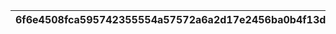 |6f6e4508fca595742355554a57572a6a2d17e2456ba0b4f13d60730fd477ca2a|9f517eceebf44d6dbd4be234324f279fdcc0a7632d7d7f554671a5e659f563c8|a2b0958632edc33f536f49e24c0e9dd0ec84f06be175c786152402ccb67a9b69|b2fb19094c0dbe4062d0e684e25a92086a9cde3b1e76b252ccc7fbd05e3b0285|2a091944355754dc368323c3d31db5faba1757be6580614b7d5a4f8d9144dd60|f9810aab5618506d9276ef29b3bc4c9f1c315cbfe18e6e82aec26d4fcd0681d1|0f94553c5c5728ce68cdc17ffb09d82527a6247172b95e59b17c35e5380ee41a|10e03b5127ecf8d4f1fe0dacfaa96e9bf9813053734fd6a21ca8f474b5fdde7e|c436f99869e95c17aea8ebb5e7280bc3a8fb750b1e932716ca2943f74eabdeab|0c7560356f78cee62770bd100a3a0b4ca6b24dc337cbae300f7801e2d038b998|
| --- | --- | --- | --- | --- | --- | --- | --- | --- | --- |